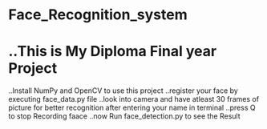 # Face_Recognition_system
# ..This is My Diploma Final year Project
..Install NumPy and OpenCV to use this project
..register your face by executing face_data.py file
..look into camera and have atleast 30 frames of picture for better recognition after entering your name in terminal
..press Q to stop Recording faace
..now Run face_detection.py to see the Result
